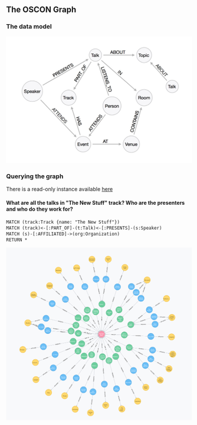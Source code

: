 ## The OSCON Graph

### The data model

![](img/conf-graph.jpg)

### Querying the graph

There is a read-only instance available [here](http://bit.ly/227xCt5)

#### What are all the talks in "The New Stuff" track? Who are the presenters and who do they work for?

~~~ cypher
MATCH (track:Track {name: "The New Stuff"}) 
MATCH (track)<-[:PART_OF]-(t:Talk)<-[:PRESENTS]-(s:Speaker)
MATCH (s)-[:AFFILIATED]->(org:Organization)
RETURN *
~~~

![](img/new-stuff-track.png)
